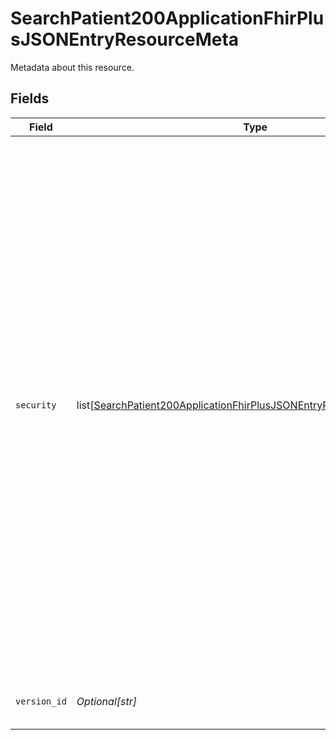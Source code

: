 # SearchPatient200ApplicationFhirPlusJSONEntryResourceMeta

Metadata about this resource.


## Fields

| Field                                                                                                                                                                                                                                                                                                                                                                                                                                                                                                                                                                                                                                                                                                                                                                       | Type                                                                                                                                                                                                                                                                                                                                                                                                                                                                                                                                                                                                                                                                                                                                                                        | Required                                                                                                                                                                                                                                                                                                                                                                                                                                                                                                                                                                                                                                                                                                                                                                    | Description                                                                                                                                                                                                                                                                                                                                                                                                                                                                                                                                                                                                                                                                                                                                                                 | Example                                                                                                                                                                                                                                                                                                                                                                                                                                                                                                                                                                                                                                                                                                                                                                     |
| --------------------------------------------------------------------------------------------------------------------------------------------------------------------------------------------------------------------------------------------------------------------------------------------------------------------------------------------------------------------------------------------------------------------------------------------------------------------------------------------------------------------------------------------------------------------------------------------------------------------------------------------------------------------------------------------------------------------------------------------------------------------------- | --------------------------------------------------------------------------------------------------------------------------------------------------------------------------------------------------------------------------------------------------------------------------------------------------------------------------------------------------------------------------------------------------------------------------------------------------------------------------------------------------------------------------------------------------------------------------------------------------------------------------------------------------------------------------------------------------------------------------------------------------------------------------- | --------------------------------------------------------------------------------------------------------------------------------------------------------------------------------------------------------------------------------------------------------------------------------------------------------------------------------------------------------------------------------------------------------------------------------------------------------------------------------------------------------------------------------------------------------------------------------------------------------------------------------------------------------------------------------------------------------------------------------------------------------------------------- | --------------------------------------------------------------------------------------------------------------------------------------------------------------------------------------------------------------------------------------------------------------------------------------------------------------------------------------------------------------------------------------------------------------------------------------------------------------------------------------------------------------------------------------------------------------------------------------------------------------------------------------------------------------------------------------------------------------------------------------------------------------------------- | --------------------------------------------------------------------------------------------------------------------------------------------------------------------------------------------------------------------------------------------------------------------------------------------------------------------------------------------------------------------------------------------------------------------------------------------------------------------------------------------------------------------------------------------------------------------------------------------------------------------------------------------------------------------------------------------------------------------------------------------------------------------------- |
| `security`                                                                                                                                                                                                                                                                                                                                                                                                                                                                                                                                                                                                                                                                                                                                                                  | list[[SearchPatient200ApplicationFhirPlusJSONEntryResourceMetaSecurity](../../models/operations/searchpatient200applicationfhirplusjsonentryresourcemetasecurity.md)]                                                                                                                                                                                                                                                                                                                                                                                                                                                                                                                                                                                                       | :heavy_minus_sign:                                                                                                                                                                                                                                                                                                                                                                                                                                                                                                                                                                                                                                                                                                                                                          | The level of security on the patients record, which affects which fields are populated on retrieval. The possible responses are:<br/>* U - unrestricted. All available data is returned.<br/>* R - restricted. Any sensitive data around the patient's location, so `address`, `generalPractitioner` and `telecom`, are removed from the response.<br/>* V - very restricted. All patient data is removed from the response apart from `id`, `identifier` and `meta` fields. The `gender` field returns `unknown` regardless of actual gender.<br/>* REDACTED - redacted. The patient record has been marked as invalid, so the data should not be used. This code is never returned; you receive a 404, and appropriate error response, if an invalidated patient retrieval is attempted.<br/> |                                                                                                                                                                                                                                                                                                                                                                                                                                                                                                                                                                                                                                                                                                                                                                             |
| `version_id`                                                                                                                                                                                                                                                                                                                                                                                                                                                                                                                                                                                                                                                                                                                                                                | *Optional[str]*                                                                                                                                                                                                                                                                                                                                                                                                                                                                                                                                                                                                                                                                                                                                                             | :heavy_minus_sign:                                                                                                                                                                                                                                                                                                                                                                                                                                                                                                                                                                                                                                                                                                                                                          | The NHS Digital assigned version of the patient resource.                                                                                                                                                                                                                                                                                                                                                                                                                                                                                                                                                                                                                                                                                                                   | 2                                                                                                                                                                                                                                                                                                                                                                                                                                                                                                                                                                                                                                                                                                                                                                           |